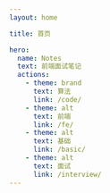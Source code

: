 ```yaml
---
layout: home

title: 首页

hero:
  name: Notes
  text: 前端面试笔记
  actions:
    - theme: brand
      text: 算法
      link: /code/
    - theme: alt
      text: 前端
      link: /fe/
    - theme: alt
      text: 基础
      link: /basic/
    - theme: alt
      text: 面试
      link: /interview/
---
```

